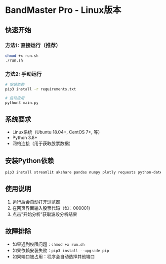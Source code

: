 # BandMaster Pro - Linux版本

## 快速开始

### 方法1: 直接运行（推荐）
```bash
chmod +x run.sh
./run.sh
```

### 方法2: 手动运行
```bash
# 安装依赖
pip3 install -r requirements.txt

# 启动应用
python3 main.py
```

## 系统要求
- Linux系统（Ubuntu 18.04+, CentOS 7+, 等）
- Python 3.8+
- 网络连接（用于获取股票数据）

## 安装Python依赖
```bash
pip3 install streamlit akshare pandas numpy plotly requests python-dateutil colorama TA-Lib
```

## 使用说明
1. 运行后会自动打开浏览器
2. 在网页界面输入股票代码（如：000001）
3. 点击"开始分析"获取波段分析结果

## 故障排除
- 如果遇到权限问题：`chmod +x run.sh`
- 如果依赖安装失败：`pip3 install --upgrade pip`
- 如果端口被占用：程序会自动选择其他端口 
